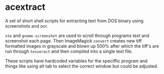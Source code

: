 # acextract
A set of short shell scripts for extracting text from DOS binary using screenshots and ocr.

`xte` and `gnome-screenshot` are used to scroll through programs text and screenshot each page. Then ImageMagick  `convert` creates new tiff formatted images in grayscale and blown up 500% after which the tiff's are run through `tesseract` and then compiled into a single text file.

These scripts have hardcoded variables for the speciffic program and things like using alt tab to select the correct window but could be adjusted.
